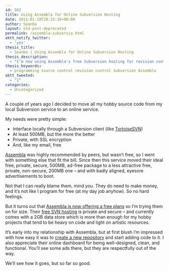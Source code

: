 ```yaml
---
id: 562
title: Using Assembla for Online Subversion Hosting
date: 2011-01-10T20:33:16+00:00
author: Seanba
layout: old-post-deprecated
permalink: /assembla-subversio.html
aktt_notify_twitter:
  - 'yes'
thesis_title:
  - Seanba | Using Assembla for Online Subversion Hosting
thesis_description:
  - "I'm now using Assembla's free Subversion hosting for revision control of all my pet projects."
thesis_keywords:
  - programming source control revision control Subversion Assembla
aktt_tweeted:
  - "1"
categories:
  - Uncategorized
---
```

A couple of years ago I decided to move all my hobby source code from my local Subversion service to an online service.

My needs were pretty simple:

  * Interface locally through a Subversion client (like [TortoiseSVN](http://tortoisesvn.tigris.org/))
  * At least 500MB, but the more the better
  * Private, with SSL encryption
  * And, like my email, free

[Assembla](http://www.assembla.com/) was highly recommended by peers, but wasn’t free, so I went with something else that fit the bill. Since then this service moved their ideal free, private, secure, 500MB, ad-free package to a less attractive free, private, non-secure, 200MB one – and with badly aligned, eyesore advertisements to boot.

Not that I can really blame them, mind you. They do need to make money, and it’s not like I program for free (at my day job anyhow). So no hard feelings.

But it turns out that [Assembla is now offering a free plans](http://offers.assembla.com/free/) so I’m trying them on for size. Their [free SVN hosting](http://offers.assembla.com/free-subversion-hosting/) is private and secure – and currently comes with a 2GB data store which is more than enough for my hobby projects that tend to be heavy on code and light on artistic resources.

It’s early into my relationship with Assembla, but at first blush I’m impressed with how easy it was to [create a new repository](https://www.assembla.com/features/popup_video?video=12) and start adding code to it. I also appreciate their online dashboard for being well-designed, clean, and functional. You’ll see some ads there, but they are respectfully out of the way.

We’ll see how it goes, but so far so good.